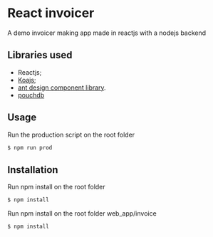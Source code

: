 React invoicer
========================

A demo invoicer making app made in reactjs with a nodejs backend

Libraries used
------------

  * Reactjs;
  * [Koajs][1];
  * [ant design component library][2].
  * [pouchdb][3]


Usage
------------

Run the production script on the root folder
```bash
$ npm run prod
```

Installation
------------

Run npm install on the root folder
```bash
$ npm install
```

Run npm install on the root folder web_app/invoice
```bash
$ npm install
```



[1]:https://koajs.com/
[2]:https://ant.design/
[3]:https://pouchdb.com/
